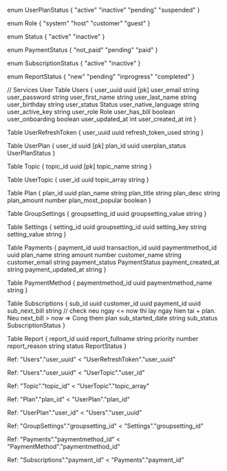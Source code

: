 enum UserPlanStatus {
  "active"
  "inactive"
  "pending"
  "suspended"
}

enum Role {
  "system"
  "host"
  "customer"
  "guest"
}


enum Status {
  "active"
  "inactive"
}

enum PaymentStatus {
  "not_paid"
  "pending"
  "paid"
}

enum SubscriptionStatus {
  "active"
  "inactive" 
}

enum ReportStatus {
  "new"
  "pending"
  "inprogress"
  "completed"
}

// Services User
Table Users {
  user_uuid uuid [pk]
  user_email string
  user_password string
  user_first_name string
  user_last_name string
  user_birthday string
  user_status Status
  user_native_language string
  user_active_key string
  user_role Role
  user_has_bill boolean
  user_onboarding boolean
  user_updated_at int
  user_created_at int
}


Table UserRefreshToken {
  user_uuid uuid
  refresh_token_used string
}



Table UserPlan {
  user_id uuid [pk]
  plan_id uuid
  userplan_status UserPlanStatus
}


Table Topic {
  topic_id uuid [pk]
  topic_name string
}

Table UserTopic {
  user_id uuid
  topic_array string
}


Table Plan {
  plan_id uuid
  plan_name string
  plan_title string
  plan_desc string
  plan_amount number
  plan_most_popular boolean
}


Table GroupSettings {
  groupsetting_id uuid
  groupsetting_value string
}

Table Settings {
  setting_id uuid
  groupsetting_id uuid
  setting_key string
  setting_value string
}


Table Payments {
  payment_id uuid
  transaction_id uuid
  paymentmethod_id uuid
  plan_name string
  amount number
  customer_name string
  customer_email string
  payment_status PaymentStatus
  payment_created_at string
  payment_updated_at string
}


Table PaymentMethod {
  paymentmethod_id uuid
  paymentmethod_name string
}


Table Subscriptions {
  sub_id  uuid
  customer_id uuid
  payment_id uuid
  sub_next_bill string // check neu ngay <= now thi lay ngay hien tai + plan. Neu next_bill > now => Cong them plan
  sub_started_date string
  sub_status SubscriptionStatus
}


Table Report {
  report_id uuid
  report_fullname string
  priority number
  report_reason string
  status ReportStatus
}


Ref: "Users"."user_uuid" < "UserRefreshToken"."user_uuid"

Ref: "Users"."user_uuid" < "UserTopic"."user_id"

Ref: "Topic"."topic_id" < "UserTopic"."topic_array"

Ref: "Plan"."plan_id" < "UserPlan"."plan_id"

Ref: "UserPlan"."user_id" < "Users"."user_uuid"

Ref: "GroupSettings"."groupsetting_id" < "Settings"."groupsetting_id"

Ref: "Payments"."paymentmethod_id" < "PaymentMethod"."paymentmethod_id"

Ref: "Subscriptions"."payment_id" < "Payments"."payment_id"